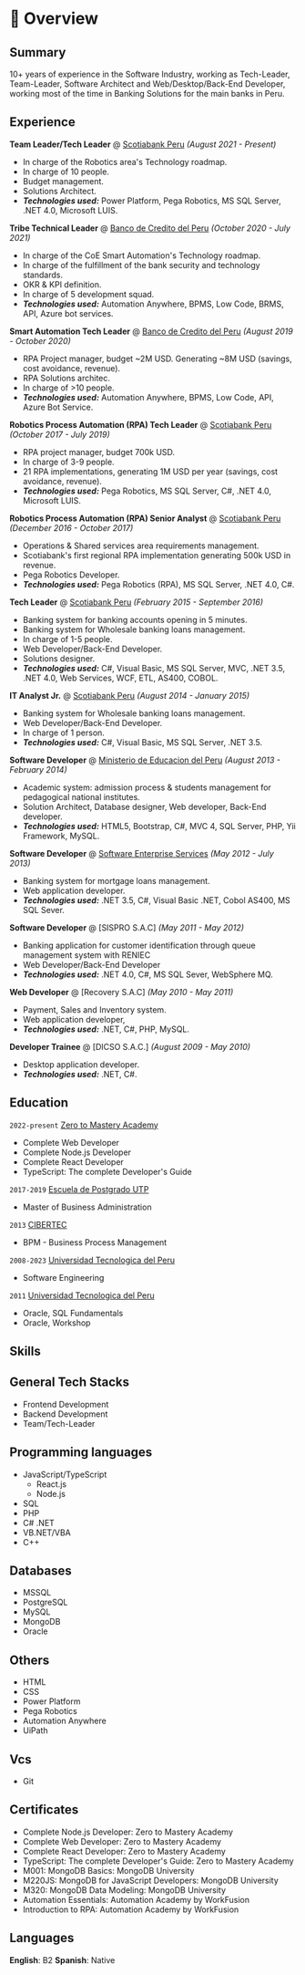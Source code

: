 # 📖 Overview

## Summary

10+ years of experience in the Software Industry, working as Tech-Leader, Team-Leader, Software Architect and Web/Desktop/Back-End Developer, working most of the time in Banking Solutions for the main banks in Peru.

## Experience

**Team Leader/Tech Leader** @ [Scotiabank Peru](https://www.scotiabank.com.pe/) _(August 2021 - Present)_

- In charge of the Robotics area's Technology roadmap.
- In charge of 10 people.
- Budget management.
- Solutions Architect.
- _**Technologies used:**_ Power Platform, Pega Robotics, MS SQL Server, .NET 4.0, Microsoft LUIS.

**Tribe Technical Leader** @ [Banco de Credito del Peru](https://www.viabcp.com/) _(October 2020 - July 2021)_

- In charge of the CoE Smart Automation's Technology roadmap.
- In charge of the fulfillment of the bank security and technology standards.
- OKR & KPI definition.
- In charge of 5 development squad.
- _**Technologies used:**_ Automation Anywhere, BPMS, Low Code, BRMS, API, Azure bot services.

**Smart Automation Tech Leader** @ [Banco de Credito del Peru](https://www.viabcp.com/) _(August 2019 - October 2020)_

- RPA Project manager, budget ~2M USD. Generating ~8M USD (savings, cost avoidance, revenue).
- RPA Solutions architec.
- In charge of >10 people.
- _**Technologies used:**_ Automation Anywhere, BPMS, Low Code, API, Azure Bot Service.

**Robotics Process Automation (RPA) Tech Leader** @ [Scotiabank Peru](https://www.scotiabank.com.pe/) _(October 2017 - July 2019)_

- RPA project manager, budget 700k USD.
- In charge of 3-9 people.
- 21 RPA implementations, generating 1M USD per year (savings, cost avoidance, revenue).
- _**Technologies used:**_ Pega Robotics, MS SQL Server, C#, .NET 4.0, Microsoft LUIS.

**Robotics Process Automation (RPA) Senior Analyst** @ [Scotiabank Peru](https://www.scotiabank.com.pe/) _(December 2016 - October 2017)_

- Operations & Shared services area requirements management.
- Scotiabank's first regional RPA implementation generating 500k USD in revenue.
- Pega Robotics Developer.
- _**Technologies used:**_ Pega Robotics (RPA), MS SQL Server, .NET 4.0, C#.

**Tech Leader** @ [Scotiabank Peru](https://www.scotiabank.com.pe/) _(February 2015 - September 2016)_

- Banking system for banking accounts opening in 5 minutes.
- Banking system for Wholesale banking loans management.
- In charge of 1-5 people.
- Web Developer/Back-End Developer.
- Solutions designer.
- _**Technologies used:**_ C#, Visual Basic, MS SQL Server, MVC, .NET 3.5, .NET 4.0, Web Services, WCF, ETL, AS400, COBOL.

**IT Analyst Jr.** @ [Scotiabank Peru](https://www.scotiabank.com.pe/) _(August 2014 - January 2015)_

- Banking system for Wholesale banking loans management.
- Web Developer/Back-End Developer.
- In charge of 1 person.
- _**Technologies used:**_ C#, Visual Basic, MS SQL Server, .NET 3.5.

**Software Developer** @ [Ministerio de Educacion del Peru](https://enlinea.minedu.gob.pe/) _(August 2013 - February 2014)_

- Academic system: admission process & students management for pedagogical national institutes.
- Solution Architect, Database designer, Web developer, Back-End developer.
- _**Technologies used:**_ HTML5, Bootstrap, C#, MVC 4, SQL Server, PHP, Yii Framework, MySQL.

**Software Developer** @ [Software Enterprise Services](https://sesitdigital.com/) _(May 2012 - July 2013)_

- Banking system for mortgage loans management.
- Web application developer.
- _**Technologies used:**_ .NET 3.5, C#, Visual Basic .NET, Cobol AS400, MS SQL Sever.

**Software Developer** @ [SISPRO S.A.C] _(May 2011 - May 2012)_

- Banking application for customer identification through queue management system with RENIEC
- Web Developer/Back-End Developer
- _**Technologies used:**_ .NET 4.0, C#, MS SQL Sever, WebSphere MQ.

**Web Developer** @ [Recovery S.A.C] _(May 2010 - May 2011)_

- Payment, Sales and Inventory system.
- Web application developer,
- _**Technologies used:**_ .NET, C#, PHP, MySQL.

**Developer Trainee** @ [DICSO S.A.C.] _(August 2009 - May 2010)_

- Desktop application developer.
- _**Technologies used:**_ .NET, C#.

## Education

`2022-present` [Zero to Mastery Academy](https://zerotomastery.io/)

- Complete Web Developer
- Complete Node.js Developer
- Complete React Developer
- TypeScript: The complete Developer's Guide

`2017-2019` [Escuela de Postgrado UTP](https://www.postgradoutp.edu.pe/)

- Master of Business Administration

`2013` [CIBERTEC](https://www.cibertec.edu.pe/)

- BPM - Business Process Management

`2008-2023` [Universidad Tecnologica del Peru](https://www.utp.edu.pe/)

- Software Engineering

`2011` [Universidad Tecnologica del Peru](https://www.utp.edu.pe/)

- Oracle, SQL Fundamentals
- Oracle, Workshop

## Skills

## General Tech Stacks

- Frontend Development
- Backend Development
- Team/Tech-Leader

## Programming languages

- JavaScript/TypeScript
  - React.js
  - Node.js
- SQL
- PHP
- C# .NET
- VB.NET/VBA
- C++

## Databases

- MSSQL
- PostgreSQL
- MySQL
- MongoDB
- Oracle

## Others

- HTML
- CSS
- Power Platform
- Pega Robotics
- Automation Anywhere
- UiPath

## Vcs

- Git

## Certificates

- Complete Node.js Developer: Zero to Mastery Academy
- Complete Web Developer: Zero to Mastery Academy
- Complete React Developer: Zero to Mastery Academy
- TypeScript: The complete Developer's Guide: Zero to Mastery Academy
- M001: MongoDB Basics: MongoDB University
- M220JS: MongoDB for JavaScript Developers: MongoDB University
- M320: MongoDB Data Modeling: MongoDB University
- Automation Essentials: Automation Academy by WorkFusion
- Introduction to RPA: Automation Academy by WorkFusion

## Languages

**English**: B2
**Spanish**: Native
